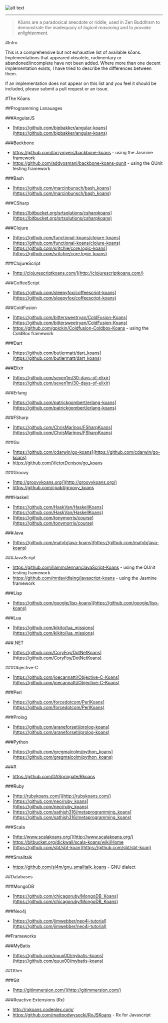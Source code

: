 ![alt text](koans.png "kōans")
________________________________

> Kōans are a paradoxical anecdote or riddle, used in Zen Buddhism to demonstrate the inadequacy of _logical reasoning_ and to _provoke enlightenment_. 

#Intro

This is a comprehensive but not exhaustive list of available kōans. Implementations that appeared obsolete, rudimentary or abandoned/incomplete have not been added. Where more than one decent implementation exists, I have tried to describe the differences between them. 

If an implementation does not appear on this list and you feel it should be included, please submit a pull request or an issue.

#The Kōans

##Programming Lanauages

###AngularJS
 - [https://github.com/bjpbakker/angular-koans](https://github.com/bjpbakker/angular-koans)

###Backbone
 - https://github.com/larrymyers/backbone-koans - using the Jasmine framework
 - https://github.com/addyosmani/backbone-koans-qunit - using the QUnit testing framework

###Bash
 - [https://github.com/marcinbunsch/bash_koans](https://github.com/marcinbunsch/bash_koans)

###CSharp
 - [https://bitbucket.org/srtsolutions/csharpkoans](https://bitbucket.org/srtsolutions/csharpkoans)

###Clojure
 - [https://github.com/functional-koans/clojure-koans](https://github.com/functional-koans/clojure-koans) 
 - [https://github.com/sritchie/core.logic-koans](https://github.com/sritchie/core.logic-koans)

###ClojureScript
 - [http://clojurescriptkoans.com/](http://clojurescriptkoans.com/)

###CoffeeScript
 - [https://github.com/sleepyfox/coffeescript-koans](https://github.com/sleepyfox/coffeescript-koans)

###ColdFusion
 - [https://github.com/bittersweetryan/ColdFusion-Koans](https://github.com/bittersweetryan/ColdFusion-Koans)
 - https://github.com/gpickin/Coldfusion-Coldbox-Koans - using the ColdBox framework

###Dart 
 - [https://github.com/butlermatt/dart_koans](https://github.com/butlermatt/dart_koans)

###Elixir 
 - [https://github.com/seven1m/30-days-of-elixir](https://github.com/seven1m/30-days-of-elixir)

###Erlang 
 - [https://github.com/patrickgombert/erlang-koans](https://github.com/patrickgombert/erlang-koans)

###FSharp
 - [https://github.com/ChrisMarinos/FSharpKoans](https://github.com/ChrisMarinos/FSharpKoans)

###Go
 - [https://github.com/cdarwin/go-koans](https://github.com/cdarwin/go-koans)
 - https://github.com/VictorDenisov/go_koans

###Groovy
 - [http://groovykoans.org/](http://groovykoans.org/)
 - https://github.com/cjudd/groovy_koans

###Haskell 
 - [https://github.com/HaskVan/HaskellKoans](https://github.com/HaskVan/HaskellKoans)
 - [https://github.com/tonymorris/course](https://github.com/tonymorris/course)

###Java 
 - [https://github.com/matyb/java-koans](https://github.com/matyb/java-koans)

###JavaScript
 - https://github.com/liammclennan/JavaScript-Koans - using the QUnit testing framework
 - https://github.com/mrdavidlaing/javascript-koans - using the Jasmine framework

###Lisp 
 - [https://github.com/google/lisp-koans](https://github.com/google/lisp-koans)

###Lua
 - [https://github.com/kikito/lua_missions](https://github.com/kikito/lua_missions)

###.NET
 - [https://github.com/CoryFoy/DotNetKoans](https://github.com/CoryFoy/DotNetKoans)

###Objective-C 
 - [https://github.com/joecannatti/Objective-C-Koans](https://github.com/joecannatti/Objective-C-Koans)

###Perl
 - [https://github.com/forcedotcom/PerlKoans](https://github.com/forcedotcom/PerlKoans)

###Prolog
 - [https://github.com/araneforseti/prolog-koans](https://github.com/araneforseti/prolog-koans)

###Python
 - [https://github.com/gregmalcolm/python_koans](https://github.com/gregmalcolm/python_koans)

###R
 - https://github.com/DASpringate/Rkoans

###Ruby
 - [http://rubykoans.com/](http://rubykoans.com/)
 - [https://github.com/neo/ruby_koans](https://github.com/neo/ruby_koans)
 - [https://github.com/sathish316/metaprogramming_koans](https://github.com/sathish316/metaprogramming_koans)

###Scala
 - [http://www.scalakoans.org/](http://www.scalakoans.org/) 
 - https://bitbucket.org/dickwall/scala-koans/wiki/Home
 - [https://github.com/sbt/sbt-koan](https://github.com/sbt/sbt-koan)

###Smalltalk
 - https://github.com/sl4m/gnu_smalltalk_koans - GNU dialect

##Databases

###MongoDB
 - [https://github.com/chicagoruby/MongoDB_Koans](https://github.com/chicagoruby/MongoDB_Koans)

###Neo4j
 - [https://github.com/jimwebber/neo4j-tutorial](https://github.com/jimwebber/neo4j-tutorial)

##Frameworks

###MyBatis
 - [https://github.com/quux00/mybatis-koans](https://github.com/quux00/mybatis-koans)

##Other

###Git
 - [http://gitimmersion.com/](http://gitimmersion.com/)

###Reactive Extensions (Rx)
 - http://rxkoans.codeplex.com/
 - https://github.com/mattpodwysocki/RxJSKoans - Rx for Javascript
